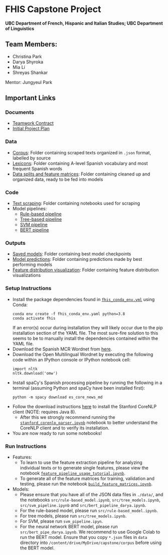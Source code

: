 # FHIS Capstone Project
**UBC Department of French, Hispanic and Italian Studies; UBC Department of Linguistics**

## Team Members:
* Christina Park
* Darya Shyroka
* Mia Li
* Shreyas Shankar

Mentor: Jungyeul Park

## Important Links 

### Documents
- [Teamwork Contract](./docs/Teamwork_contract.md)
- [Initial Project Plan](./docs/Project_Plan.md)

### Data
- [Corpus](./corpus/): Folder containing scraped texts organized in `.json` format, labelled by source
- [Lexicons](./vocab/): Folder containing A-level Spanish vocabulary and most frequent Spanish words
- [Data splits and feature matrices](./data/): Folder containing cleaned up and organized data, ready to be fed into models

### Code
- [Text scraping](./text_scraping/): Folder containing notebooks used for scraping
- Model pipelines:
  - [Rule-based pipeline](./src/rule-based_model.ipynb)
  - [Tree-based pipeline](./src/tree_models.ipynb)
  - [SVM pipeline](./src/svm_pipeline.ipynb)
  - [BERT pipeline](./src/bert_pipeline_darya.ipynb)

### Outputs
- [Saved models](./models/): Folder containing best model checkpoints
- [Model predictions](./predictions/): Folder containing predictions made by best performing models
- [Feature distribution visualization](./visuals/): Folder containing feature distribution visualizations


### Setup Instructions
- Install the package dependencies found in [`fhis_conda_env.yml`](./fhis_conda_env.yml) using Conda:
  ```
  conda env create -f fhis_conda_env.yaml python=3.8
  conda activate fhis
  ```
  If an error(s) occur during installation they will likely occur due to the pip installation section of the YAML file. The most sure-fire solution to this seems to be to manually install the dependencies contained within the YAML file.
- Download the Spanish MCR Wordnet from [here](https://github.com/pln-fing-udelar/wn-mcr-transform).
- Download the Open Multilingual Wordnet by executing the following code within an IPython console or IPython notebook cell:
  ```
  import nltk
  nltk.download('omw')
  ```
- Install spaCy's Spanish processing pipeline by running the following in a terminal (assuming Python and spaCy have been installed first):
  ```
  python -m spacy download es_core_news_md
  ```
- Follow the download instructions [here](https://stanfordnlp.github.io/CoreNLP/download.html#steps-to-setup-from-the-official-release) to install the Stanford CoreNLP client (NOTE: requires Java 8).
  - After this we strongly recommend running the [`stanford_corenlp_parser.ipynb`](./src/stanford_corenlp_parser.ipynb) notebook to better understand the CoreNLP client and to verify its installation.
- You are now ready to run some notebooks!

### Run Instructions
- Features:
  - To learn to use the feature extraction pipeline for analyzing individual texts or to generate single features, please view the notebook [`feature_pipeline_usage_tutorial.ipynb`](./src/feature_pipeline_usage_tutorial.ipynb).
  - To generate all of the feature matrices for training, validation and testing, please run the notebook [`build_feature_matrices.ipynb`](./src/build_feature_matrices.ipynb).
- Models:
  - Please ensure that you have all of the JSON data files in `./data/`, and the notebooks `src/rule-based_model.ipynb`, `src/tree_models.ipynb`, `src/svm_pipeline.ipynb` and `src/bert_pipeline_darya.ipynb`. 
  - For the rule-based model, please run `src/rule-based_model.ipynb`. 
  - For tree models, please run `src/tree_models.ipynb`.
  - For SVM, please run `svm_pipeline.ipyn`. 
  - For the neural network BERT model, please run `src/bert_pipe_darya.ipynb`. We recommend to use Google Colab to run the BERT model. Ensure that you copy `*.json` files in `data` directory into `/content/drive/MyDrive/capstone/corpus` before using the BERT model. 

